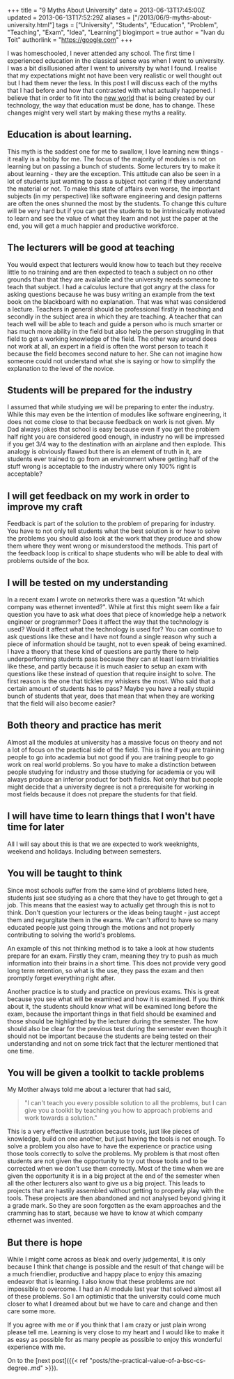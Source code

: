 +++
title = "9 Myths About University"
date = 2013-06-13T17:45:00Z
updated = 2013-06-13T17:52:29Z
aliases = ["/2013/06/9-myths-about-university.html"]
tags = ["University", "Students", "Education", "Problem", "Teaching", "Exam", "Idea", "Learning"]
blogimport = true
author = "Ivan du Toit"
authorlink = "https://google.com"
+++

I was homeschooled, I never attended any school. The first time I experienced education in the classical sense was when I went to university. I was a bit disillusioned after I went to university by what I found. I realise that my expectations might not have been very realistic or well thought out but I had them never the less. In this post I will discuss each of the myths that I had before and how that contrasted with what actually happened. I believe that in order to fit into the <a href="http://www.youtube.com/watch?v=v0RQE3A47Hw" target="_blank">new world</a> that is being created by our technology, the way that education must be done, has to change. These changes might very well start by making these myths a reality.

<h2>Education is about learning.</h2>
<div>This myth is the saddest one for me to swallow, I love learning new things - it really is a hobby for me. The focus of the majority of modules is not on learning but on passing a bunch of students. Some lecturers try to make it about learning - they are the exception. This attitude can also be seen in a lot of students just wanting to pass a subject not caring if they understand the material or not. To make this state of affairs even worse, the important subjects (in my perspective) like software engineering and design patterns are often the ones shunned the most by the students. To change this culture will be very hard but if you can get the students to be intrinsically motivated to learn and see the value of what they learn and not just the paper at the end, you will get a much happier and productive workforce.
</div>

<h2>The lecturers will be good at teaching</h2>
<div>You would expect that lecturers would know how to teach but they receive little to no training and are then expected to teach a subject on no other grounds than that they are available and the university needs someone to teach that subject. I had a calculus lecture that got angry at the class for asking questions because he was busy writing an example from the text book on the blackboard with no explanation. That was what was considered a lecture. Teachers in general should be professional firstly in teaching and secondly in the subject area in which they are teaching. A teacher that can teach well will be able to teach and guide a person who is much smarter or has much more ability in the field but also help the person struggling in that field to get a working knowledge of the field. The other way around does not work at all, an expert in a field is often the worst person to teach it because the field becomes second nature to her. She can not imagine how someone could not understand what she is saying or how to simplify the explanation to the level of the novice.</div>

<h2>Students will be prepared for the industry</h2>
<div>I assumed that while studying we will be preparing to enter the industry. While this may even be the intention of modules like software engineering, it does not come close to that because feedback on work is not given. My Dad always jokes that school is easy because even if you get the problem half right you are considered good enough, in industry no will be impressed if you get 3/4 way to the destination with an airplane and then explode. This analogy is obviously flawed but there is an element of truth in it, are students ever trained to go from an environment where getting half of the stuff wrong is acceptable to the industry where only 100% right is acceptable?</div>

<h2>I will get feedback on my work in order to improve my craft</h2>
<div>Feedback is part of the solution to the problem of preparing for industry. You have to not only tell students what the best solution is or how to solve the problems you should also look at the work that they produce and show them where they went wrong or misunderstood the methods. This part of the feedback loop is critical to shape students who will be able to deal with problems outside of the box.
</div>

<h2>I will be tested on my understanding</h2>
<div>In a recent exam I wrote on networks there was a question "At which company was ethernet invented?". While at first this might seem like a fair question you have to ask what does that piece of knowledge help a network engineer or programmer? Does it affect the way that the technology is used? Would it affect what the technology is used for? You can continue to ask questions like these and I have not found a single reason why such a piece of information should be taught, not to even speak of being examined.
</div>
<div>I have a theory that these kind of questions are partly there to help underperforming students pass because they can at least learn trivialities like these, and partly because it is much easier to setup an exam with questions like these instead of question that require insight to solve. The first reason is the one that tickles my whiskers the most. Who said that a certain amount of students has to pass? Maybe you have a really stupid bunch of students that year, does that mean that when they are working that the field will also become easier?
</div>

<h2>Both theory and practice has merit</h2>
<div>Almost all the modules at university has a massive focus on theory and not a lot of focus on the practical side of the field. This is fine if you are training people to go into academia but not good if you are training people to go work on real world problems. So you have to make a distinction between people studying for industry and those studying for academia or you will always produce an inferior product for both fields. Not only that but people might decide that a university degree is not a prerequisite for working in most fields because it does not prepare the students for that field.
</div>

<h2>I will have time to learn things that I won't have time for later</h2>
<div>All I will say about this is that we are expected to work weeknights, weekend and holidays. Including between semesters.</div>

<h2>You will be taught to think</h2>
<p>Since most schools suffer from the same kind of problems listed here, students just see studying as a chore that they have to get through to get a job. This means that the easiest way to actually get through this is not to think. Don't question your lecturers or the ideas being taught - just accept them and regurgitate them in the exams. We can't afford to have so many educated people just going through the motions and not properly contributing to solving the world's problems.
</p>
<p>An example of this not thinking method is to take a look at how students prepare for an exam. Firstly they cram, meaning they try to push as much information into their brains in a short time. This does not provide very good long term retention, so what is the use, they pass the exam and then promptly forget everything right after.</p>
<p>Another practice is to study and practice on previous exams. This is great because you see what will be examined and how it is examined. If you think about it, the students should know what will be examined long before the exam, because the important things in that field should be examined and those should be highlighted by the lecturer during the semester. The how should also be clear for the previous test during the semester even though it should not be important because the students are being tested on their understanding and not on some trick fact that the lecturer mentioned that one time.</p>

<h2>You will be given a toolkit to tackle problems</h2>
<p>My Mother always told me about a lecturer that had said,</p><blockquote class="tr_bq">"I can't teach you every possible solution to all the problems, but I can give you a toolkit by teaching you how to approach problems and work towards a solution."</blockquote>
<p>This is a very effective illustration because tools, just like pieces of knowledge, build on one another, but just having the tools is not enough. To solve a problem you also have to have the experience or practice using those tools correctly to solve the problems. My problem is that most often students are not given the opportunity to try out those tools and to be corrected when we don't use them correctly. Most of the time when we are given the opportunity it is in a big project at the end of the semester when all the other lecturers also want to give us a big project. This leads to projects that are hastily assembled without getting to properly play with the tools. These projects are then abandoned and not analysed beyond giving it a grade mark. So they are soon forgotten as the exam approaches and the cramming has to start, because we have to know at which company ethernet was invented.</p>

<h2>But there is hope</h2>
<p>While I might come across as bleak and overly judgemental, it is only because I think that change is possible and the result of that change will be a much friendlier, productive and happy place to enjoy this amazing endeavor that is learning. I also know that these problems are not impossible to overcome. I had an AI module last year that solved almost all of these problems. So I am optimistic that the university could come much closer to what I dreamed about but we have to care and change and then care some more.</p>
<p>If you agree with me or if you think that I am crazy or just plain wrong please tell me. Learning is very close to my heart and I would like to make it as easy as possible for as many people as possible to enjoy this wonderful experience with me.

On to the [next post]({{< ref "posts/the-practical-value-of-a-bsc-cs-degree..md" >}}).</p>
